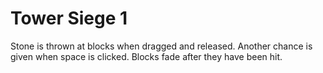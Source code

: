 # Tower Siege 1
Stone is thrown at blocks when dragged and released.
Another chance is given when space is clicked.
Blocks fade after they have been hit.
